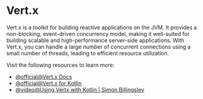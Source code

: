 # Vert.x

Vert.x is a toolkit for building reactive applications on the JVM. It provides a non-blocking, event-driven concurrency model, making it well-suited for building scalable and high-performance server-side applications. With Vert.x, you can handle a large number of concurrent connections using a small number of threads, leading to efficient resource utilization.

Visit the following resources to learn more:

- [@official@Vert.x Docs](https://vertx.io/docs/4.1.8/)
- [@official@Vert.x for Kotlin](https://vertx.io/docs/4.1.8/vertx-core/kotlin/)
- [@video@Using Vertx with Kotlin | Simon Billingsley](https://www.youtube.com/watch?v=S8nW4RzUQLs)